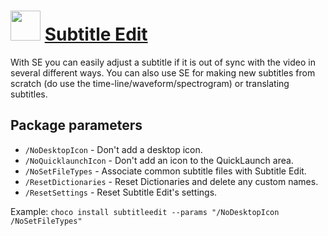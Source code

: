 # <img src="https://cdn.jsdelivr.net/gh/Thilas/chocolatey-packages@90d6238c8db69f85cbfb32e3bcd7021c2303aba3/subtitleedit/icon.png" width="48" height="48"/> [Subtitle Edit](https://chocolatey.org/packages/subtitleedit)

With SE you can easily adjust a subtitle if it is out of sync with the video in several different ways. You can also use SE for making new subtitles from scratch (do use the time-line/waveform/spectrogram) or translating subtitles.

## Package parameters

* `/NoDesktopIcon` - Don't add a desktop icon.
* `/NoQuicklaunchIcon` - Don't add an icon to the QuickLaunch area.
* `/NoSetFileTypes` - Associate common subtitle files with Subtitle Edit.
* `/ResetDictionaries` - Reset Dictionaries and delete any custom names.
* `/ResetSettings` - Reset Subtitle Edit's settings.

Example: `choco install subtitleedit --params "/NoDesktopIcon /NoSetFileTypes"`
